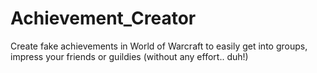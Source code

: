 # Achievement_Creator
Create fake achievements in World of Warcraft to easily get into groups, impress your friends or guildies (without any effort.. duh!)
